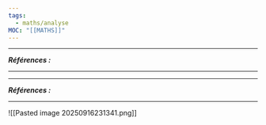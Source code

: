 ```yaml
---
tags:
  - maths/analyse
MOC: "[[MATHS]]"
---
```

---
***Références :***

---






---
***Références :***

---
![[Pasted image 20250916231341.png]]